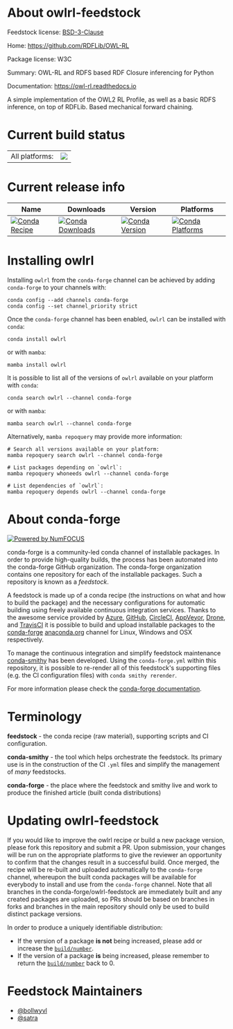 About owlrl-feedstock
=====================

Feedstock license: [BSD-3-Clause](https://github.com/conda-forge/owlrl-feedstock/blob/main/LICENSE.txt)

Home: https://github.com/RDFLib/OWL-RL

Package license: W3C

Summary: OWL-RL and RDFS based RDF Closure inferencing for Python

Documentation: https://owl-rl.readthedocs.io

A simple implementation of the OWL2 RL Profile, as well as a basic RDFS
inference, on top of RDFLib. Based mechanical forward chaining.


Current build status
====================


<table><tr><td>All platforms:</td>
    <td>
      <a href="https://dev.azure.com/conda-forge/feedstock-builds/_build/latest?definitionId=6742&branchName=main">
        <img src="https://dev.azure.com/conda-forge/feedstock-builds/_apis/build/status/owlrl-feedstock?branchName=main">
      </a>
    </td>
  </tr>
</table>

Current release info
====================

| Name | Downloads | Version | Platforms |
| --- | --- | --- | --- |
| [![Conda Recipe](https://img.shields.io/badge/recipe-owlrl-green.svg)](https://anaconda.org/conda-forge/owlrl) | [![Conda Downloads](https://img.shields.io/conda/dn/conda-forge/owlrl.svg)](https://anaconda.org/conda-forge/owlrl) | [![Conda Version](https://img.shields.io/conda/vn/conda-forge/owlrl.svg)](https://anaconda.org/conda-forge/owlrl) | [![Conda Platforms](https://img.shields.io/conda/pn/conda-forge/owlrl.svg)](https://anaconda.org/conda-forge/owlrl) |

Installing owlrl
================

Installing `owlrl` from the `conda-forge` channel can be achieved by adding `conda-forge` to your channels with:

```
conda config --add channels conda-forge
conda config --set channel_priority strict
```

Once the `conda-forge` channel has been enabled, `owlrl` can be installed with `conda`:

```
conda install owlrl
```

or with `mamba`:

```
mamba install owlrl
```

It is possible to list all of the versions of `owlrl` available on your platform with `conda`:

```
conda search owlrl --channel conda-forge
```

or with `mamba`:

```
mamba search owlrl --channel conda-forge
```

Alternatively, `mamba repoquery` may provide more information:

```
# Search all versions available on your platform:
mamba repoquery search owlrl --channel conda-forge

# List packages depending on `owlrl`:
mamba repoquery whoneeds owlrl --channel conda-forge

# List dependencies of `owlrl`:
mamba repoquery depends owlrl --channel conda-forge
```


About conda-forge
=================

[![Powered by
NumFOCUS](https://img.shields.io/badge/powered%20by-NumFOCUS-orange.svg?style=flat&colorA=E1523D&colorB=007D8A)](https://numfocus.org)

conda-forge is a community-led conda channel of installable packages.
In order to provide high-quality builds, the process has been automated into the
conda-forge GitHub organization. The conda-forge organization contains one repository
for each of the installable packages. Such a repository is known as a *feedstock*.

A feedstock is made up of a conda recipe (the instructions on what and how to build
the package) and the necessary configurations for automatic building using freely
available continuous integration services. Thanks to the awesome service provided by
[Azure](https://azure.microsoft.com/en-us/services/devops/), [GitHub](https://github.com/),
[CircleCI](https://circleci.com/), [AppVeyor](https://www.appveyor.com/),
[Drone](https://cloud.drone.io/welcome), and [TravisCI](https://travis-ci.com/)
it is possible to build and upload installable packages to the
[conda-forge](https://anaconda.org/conda-forge) [anaconda.org](https://anaconda.org/)
channel for Linux, Windows and OSX respectively.

To manage the continuous integration and simplify feedstock maintenance
[conda-smithy](https://github.com/conda-forge/conda-smithy) has been developed.
Using the ``conda-forge.yml`` within this repository, it is possible to re-render all of
this feedstock's supporting files (e.g. the CI configuration files) with ``conda smithy rerender``.

For more information please check the [conda-forge documentation](https://conda-forge.org/docs/).

Terminology
===========

**feedstock** - the conda recipe (raw material), supporting scripts and CI configuration.

**conda-smithy** - the tool which helps orchestrate the feedstock.
                   Its primary use is in the construction of the CI ``.yml`` files
                   and simplify the management of *many* feedstocks.

**conda-forge** - the place where the feedstock and smithy live and work to
                  produce the finished article (built conda distributions)


Updating owlrl-feedstock
========================

If you would like to improve the owlrl recipe or build a new
package version, please fork this repository and submit a PR. Upon submission,
your changes will be run on the appropriate platforms to give the reviewer an
opportunity to confirm that the changes result in a successful build. Once
merged, the recipe will be re-built and uploaded automatically to the
`conda-forge` channel, whereupon the built conda packages will be available for
everybody to install and use from the `conda-forge` channel.
Note that all branches in the conda-forge/owlrl-feedstock are
immediately built and any created packages are uploaded, so PRs should be based
on branches in forks and branches in the main repository should only be used to
build distinct package versions.

In order to produce a uniquely identifiable distribution:
 * If the version of a package **is not** being increased, please add or increase
   the [``build/number``](https://docs.conda.io/projects/conda-build/en/latest/resources/define-metadata.html#build-number-and-string).
 * If the version of a package **is** being increased, please remember to return
   the [``build/number``](https://docs.conda.io/projects/conda-build/en/latest/resources/define-metadata.html#build-number-and-string)
   back to 0.

Feedstock Maintainers
=====================

* [@bollwyvl](https://github.com/bollwyvl/)
* [@satra](https://github.com/satra/)

